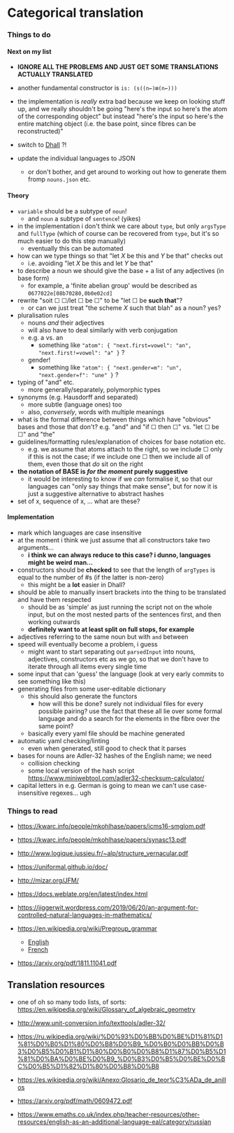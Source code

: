 # Categorical translation

### Things to do

#### Next on my list

- **IGNORE ALL THE PROBLEMS AND JUST GET SOME TRANSLATIONS ACTUALLY TRANSLATED**
- another fundamental constructor is `is: (s((n←)⊠(n←)))`

- the implementation is *really* extra bad because we keep on looking stuff up, and we really shouldn't be going "here's the input so here's the atom of the corresponding object" but instead "here's the input so here's the entire matching object (i.e. the base point, since fibres can be reconstructed)"

- switch to [Dhall](https://github.com/dhall-lang/dhall-lang) ?!
- update the individual languages to JSON
    + or don't bother, and get around to working out how to generate them fromp `nouns.json` etc.

#### Theory

- `variable` should be a subtype of `noun`!
    + and `noun` a subtype of `sentence`! (yikes)
- in the implementation i don't think we care about `type`, but only `argsType` and `fullType` (which of course can be recovered from `type`, but it's so much easier to do this step manually)
    + eventually this can be automated
- how can we type things so that "let $X$ be this and $Y$ be that" checks out
    + i.e. avoiding "let $X$ be this and let $Y$ be that"
- to describe a noun we should give the base + a list of any adjectives (in base form)
    + for example, a 'finite abelian group' would be described as `0677022e[08b70280,0b0e02cd]`
- rewrite "soit ☐ ☐/let ☐ be ☐" to be "let ☐ be **such that**"?
    + or can we just treat "the scheme $X$ such that blah" as a noun? yes?
- pluralisation rules
    + nouns _and_ their adjectives
    + will also have to deal similarly with verb conjugation
    + e.g. a vs. an
        * something like `"atom": { "next.first=vowel": "an", "next.first!=vowel": "a" }` ?
    + gender!
        * something like `"atom": { "next.gender=m": "un", "next.gender=f": "une" }` ?
- typing of "and" etc.
    + more generally/separately, polymorphic types
- synonyms (e.g. Hausdorff and separated)
    + more subtle (language ones) too
    + also, _conversely_, words with multiple meanings
- what is the formal difference between things which have "obvious" bases and those that don't? e.g. "and" and "if ☐ then ☐" vs. "let ☐ be ☐" and "the"
- guidelines/formatting rules/explanation of choices for base notation etc.
    + e.g. we assume that atoms attach to the right, so we include ☐ only if this is not the case; if we include one ☐ then we include all of them, even those that _do_ sit on the right
- **the notation of BASE is _for the moment_ purely suggestive**
    + it would be interesting to know if we _can_ formalise it, so that our languages can "only say things that make sense", but for now it is just a suggestive alternative to abstract hashes
- set of x, sequence of x, ... what are these?

#### Implementation

- mark which languages are case insensitive
- at the moment i think we just assume that all constructors take two arguments...
    + **i think we can always reduce to this case? i dunno, languages might be weird man...**
- constructors should be **checked** to see that the length of `argTypes` is equal to the number of #s (if the latter is non-zero)
    + this might be a **lot** easier in Dhall?
- should be able to manually insert brackets into the thing to be translated and have them respected
    + should be as 'simple' as just running the script not on the whole input, but on the most nested parts of the sentences first, and then working outwards
    + **definitely want to at least split on full stops, for example**
- adjectives referring to the same noun but with `and` between
- speed will eventually become a problem, i guess
    + might want to start separating out `parsedInput` into nouns, adjectives, constructors etc as we go, so that we don't have to iterate through all items every single time
- some input that can 'guess' the language (look at very early commits to see something like this)
- generating files from some user-editable dictionary
    + this should also generate the functors
        * how will this be done? surely not individual files for every possible pairing? use the fact that these all lie over some formal language and do a search for the elements in the fibre over the same point?
    + basically every yaml file should be machine generated
- automatic yaml checking/linting
    + even when generated, still good to check that it parses
- bases for nouns are Adler-32 hashes of the English name; we need
    + collision checking
    + some local version of the hash script https://www.miniwebtool.com/adler32-checksum-calculator/
- capital letters in e.g. German is going to mean we can't use case-insensitive regexes... ugh

### Things to read

- https://kwarc.info/people/mkohlhase/papers/icms16-smglom.pdf

- https://kwarc.info/people/mkohlhase/papers/synasc13.pdf
- http://www.logique.jussieu.fr/~alp/structure_vernacular.pdf
- https://uniformal.github.io/doc/

- http://mizar.org/JFM/

- https://docs.weblate.org/en/latest/index.html

- https://jiggerwit.wordpress.com/2019/06/20/an-argument-for-controlled-natural-languages-in-mathematics/

- https://en.wikipedia.org/wiki/Pregroup_grammar
    + [English](http://www.math.mcgill.ca/barr/lambek/pdffiles/Pregrammars.pdf)
    + [French](https://hal-lirmm.ccsd.cnrs.fr/file/index/docid/306504/filename/PrellerPrince-LinearParsing.pdf)

- https://arxiv.org/pdf/1811.11041.pdf

## Translation resources

- one of oh so many todo lists, of sorts: https://en.wikipedia.org/wiki/Glossary_of_algebraic_geometry

- http://www.unit-conversion.info/texttools/adler-32/
- https://ru.wikipedia.org/wiki/%D0%93%D0%BB%D0%BE%D1%81%D1%81%D0%B0%D1%80%D0%B8%D0%B9_%D0%B0%D0%BB%D0%B3%D0%B5%D0%B1%D1%80%D0%B0%D0%B8%D1%87%D0%B5%D1%81%D0%BA%D0%BE%D0%B9_%D0%B3%D0%B5%D0%BE%D0%BC%D0%B5%D1%82%D1%80%D0%B8%D0%B8
- https://es.wikipedia.org/wiki/Anexo:Glosario_de_teor%C3%ADa_de_anillos
- https://arxiv.org/pdf/math/0609472.pdf
- https://www.emaths.co.uk/index.php/teacher-resources/other-resources/english-as-an-additional-language-eal/category/russian


